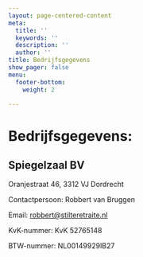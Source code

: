 ```yaml
---
layout: page-centered-content
meta:
  title: ''
  keywords: ''
  description: ''
  author: ''
title: Bedrijfsgegevens
show_pager: false
menu:
  footer-bottom:
    weight: 2

---
```

# Bedrijfsgegevens:

## Spiegelzaal BV

Oranjestraat 46, 3312 VJ Dordrecht

Contactpersoon: Robbert van Bruggen

Email: robbert@stilteretraite.nl

KvK-nummer: KvK 52765148

BTW-nummer: NL00149929IB27